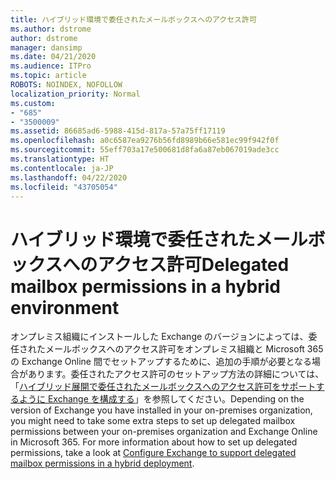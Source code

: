 ```yaml
---
title: ハイブリッド環境で委任されたメールボックスへのアクセス許可
ms.author: dstrome
author: dstrome
manager: dansimp
ms.date: 04/21/2020
ms.audience: ITPro
ms.topic: article
ROBOTS: NOINDEX, NOFOLLOW
localization_priority: Normal
ms.custom:
- "685"
- "3500009"
ms.assetid: 86685ad6-5988-415d-817a-57a75ff17119
ms.openlocfilehash: a0c6587ea9276b56fd8989b66e581ec99f942f0f
ms.sourcegitcommit: 55eff703a17e500681d8fa6a87eb067019ade3cc
ms.translationtype: HT
ms.contentlocale: ja-JP
ms.lasthandoff: 04/22/2020
ms.locfileid: "43705054"
---
```

# <a name="delegated-mailbox-permissions-in-a-hybrid-environment"></a><span data-ttu-id="68479-102">ハイブリッド環境で委任されたメールボックスへのアクセス許可</span><span class="sxs-lookup"><span data-stu-id="68479-102">Delegated mailbox permissions in a hybrid environment</span></span>

<span data-ttu-id="68479-p101">オンプレミス組織にインストールした Exchange のバージョンによっては、委任されたメールボックスへのアクセス許可をオンプレミス組織と Microsoft 365 の Exchange Online 間でセットアップするために、追加の手順が必要となる場合があります。委任されたアクセス許可のセットアップ方法の詳細については、「[ハイブリッド展開で委任されたメールボックスへのアクセス許可をサポートするように Exchange を構成する](https://technet.microsoft.com/library/mt784505%28v=exchg.150%29.aspx)」を参照してください。</span><span class="sxs-lookup"><span data-stu-id="68479-p101">Depending on the version of Exchange you have installed in your on-premises organization, you might need to take some extra steps to set up delegated mailbox permissions between your on-premises organization and Exchange Online in Microsoft 365. For more information about how to set up delegated permissions, take a look at [Configure Exchange to support delegated mailbox permissions in a hybrid deployment](https://technet.microsoft.com/library/mt784505%28v=exchg.150%29.aspx).</span></span>
  